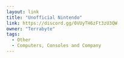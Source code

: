 ```yaml
---
layout: link
title: "Unofficial Nintendo"
link: https://discord.gg/0VUyTH6zFt3zU3QW
owner: "Terrabyte"
tags: 
  - Other
  - Computers, Consoles and Company
---
```

